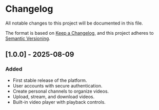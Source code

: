 # Changelog

All notable changes to this project will be documented in this file.

The format is based on [Keep a Changelog](https://keepachangelog.com/en/1.1.0/),
and this project adheres to [Semantic Versioning](https://semver.org/spec/v2.0.0.html).

## [1.0.0] - 2025-08-09
### Added
- First stable release of the platform.
- User accounts with secure authentication.
- Create personal channels to organize videos.
- Upload, stream, and download videos.
- Built-in video player with playback controls.
